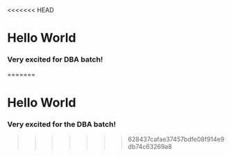 <<<<<<< HEAD

# Hello World

### Very excited for DBA batch!
=======
# Hello World

### Very excited for the DBA batch!
>>>>>>> 628437cafae37457bdfe08f914e9db74c63269a8
